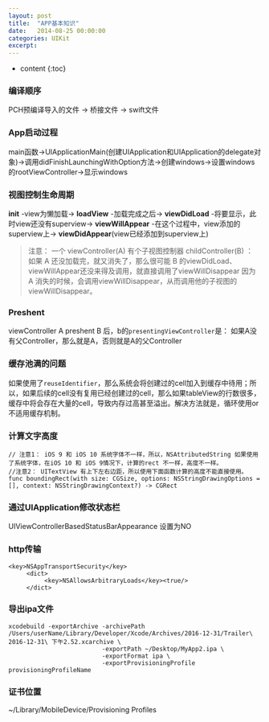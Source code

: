 ```yaml
---
layout: post
title:  "APP基本知识"
date:   2014-08-25 00:00:00
categories: UIKit
excerpt: 
---
```


* content
{:toc}

### 编译顺序

PCH预编译导入的文件 -> 桥接文件 -> swift文件

### App启动过程

main函数->UIApplicationMain(创建UIApplication和UIApplication的delegate对象)->调用didFinishLaunchingWithOption方法->创建windows->设置windows的rootViewController->显示windows

### 视图控制生命周期

**init** -view为懒加载-> **loadView** -加载完成之后-> **viewDidLoad** -将要显示，此时view还没有superview-> **viewWillAppear** -在这个过程中，view添加的superview上-> **viewDidAppear**(view已经添加到superview上)

> 注意： 一个 viewController(A) 有个子视图控制器 childController(B) ：
如果 A 还没加载完，就又消失了，那么很可能 B 的viewDidLoad、viewWillAppear还没来得及调用，就直接调用了viewWillDisappear
因为 A 消失的时候，会调用viewWillDisappear，从而调用他的子视图的 viewWillDisappear。

### Preshent

viewController A preshent B 后，b的`presentingViewController`是： 如果A没有父Controller，那么就是A，否则就是A的父Controller

### 缓存池满的问题

如果使用了`reuseIdentifier`，那么系统会将创建过的cell加入到缓存中待用；所以，如果后续的cell没有复用已经创建过的cell，那么如果tableView的行数很多，缓存中将会存在大量的cell，导致内存过高甚至溢出。解决方法就是，循环使用or不适用缓存机制。

### 计算文字高度

````
// 注意1： iOS 9 和 iOS 10 系统字体不一样，所以，NSAttributedString 如果使用了系统字体，在iOS 10 和 iOS 9情况下，计算的rect 不一样，高度不一样。
//注意2： UITextView 有上下左右边距，所以使用下面函数计算的高度不能直接使用。
func boundingRect(with size: CGSize, options: NSStringDrawingOptions = [], context: NSStringDrawingContext?) -> CGRect
````
### 通过UIApplication修改状态栏

UIViewControllerBasedStatusBarAppearance 设置为NO

### http传输

````
<key>NSAppTransportSecurity</key>  
     <dict>  
          <key>NSAllowsArbitraryLoads</key><true/>  
     </dict>  
````

### 导出ipa文件

````
xcodebuild -exportArchive -archivePath /Users/userName/Library/Developer/Xcode/Archives/2016-12-31/Trailer\ 2016-12-31\ 下午2.52.xcarchive \
                          -exportPath ~/Desktop/MyApp2.ipa \
                          -exportFormat ipa \
                          -exportProvisioningProfile provisioningProfileName 
````

### 证书位置

~/Library/MobileDevice/Provisioning Profiles